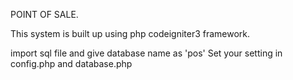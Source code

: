 POINT OF SALE.

This system is built up using php codeigniter3 framework. 

import sql file and give database name as 'pos'
Set your setting in config.php and database.php
